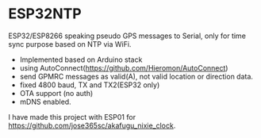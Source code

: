 # ESP32NTP

ESP32/ESP8266 speaking pseudo GPS messages to Serial, only for time sync purpose based on NTP via WiFi.

- Implemented based on Arduino stack
- using AutoConnect(https://github.com/Hieromon/AutoConnect)
- send GPMRC messages as valid(A), not valid location or direction data.
- fixed 4800 baud, TX and TX2(ESP32 only)
- OTA support (no auth)
- mDNS enabled.

I have made this project with ESP01 for https://github.com/jose365sc/akafugu_nixie_clock.

